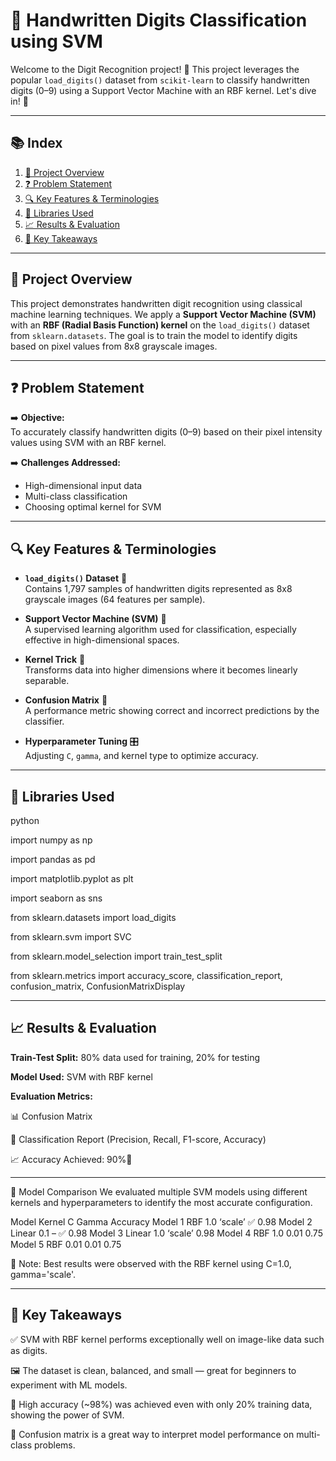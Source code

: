 # 🔢 Handwritten Digits Classification using SVM

Welcome to the Digit Recognition project! 🧠 This project leverages the popular `load_digits()` dataset from `scikit-learn` to classify handwritten digits (0–9) using a Support Vector Machine with an RBF kernel. Let's dive in! 🚀

---

## 📚 Index

1. [📌 Project Overview](#-project-overview)  
2. [❓ Problem Statement](#-problem-statement)  
3. [🔍 Key Features & Terminologies](#-key-features--terminologies)  
4. [🧰 Libraries Used](#-libraries-used)  
5. [📈 Results & Evaluation](#-results--evaluation)  
6. [🧠 Key Takeaways](#-key-takeaways)

---

## 📌 Project Overview

This project demonstrates handwritten digit recognition using classical machine learning techniques. We apply a **Support Vector Machine (SVM)** with an **RBF (Radial Basis Function) kernel** on the `load_digits()` dataset from `sklearn.datasets`. The goal is to train the model to identify digits based on pixel values from 8x8 grayscale images.

---

## ❓ Problem Statement

➡️ **Objective:**  
To accurately classify handwritten digits (0–9) based on their pixel intensity values using SVM with an RBF kernel.

➡️ **Challenges Addressed:**
- High-dimensional input data
- Multi-class classification
- Choosing optimal kernel for SVM

---

## 🔍 Key Features & Terminologies

- **`load_digits()` Dataset** 🧮  
  Contains 1,797 samples of handwritten digits represented as 8x8 grayscale images (64 features per sample).

- **Support Vector Machine (SVM)** 📏  
  A supervised learning algorithm used for classification, especially effective in high-dimensional spaces.

- **Kernel Trick** 🧠  
  Transforms data into higher dimensions where it becomes linearly separable.

- **Confusion Matrix** 🔀  
  A performance metric showing correct and incorrect predictions by the classifier.

- **Hyperparameter Tuning** 🎛  
  Adjusting `C`, `gamma`, and kernel type to optimize accuracy.
  
---

## 🧰 Libraries Used

python

import numpy as np

import pandas as pd

import matplotlib.pyplot as plt

import seaborn as sns

from sklearn.datasets import load_digits

from sklearn.svm import SVC

from sklearn.model_selection import train_test_split

from sklearn.metrics import accuracy_score, classification_report, confusion_matrix, ConfusionMatrixDisplay

---

## 📈 Results & Evaluation
**Train-Test Split:** 80% data used for training, 20% for testing

**Model Used:** SVM with RBF kernel

**Evaluation Metrics:**

  📊 Confusion Matrix

  🧮 Classification Report (Precision, Recall, F1-score, Accuracy)
  
  📈 Accuracy Achieved: 90%🎯

---

🧪 Model Comparison
We evaluated multiple SVM models using different kernels and hyperparameters to identify the most accurate configuration.

Model	Kernel	C	Gamma	Accuracy
Model 1	RBF	1.0	‘scale’	✅ 0.98
Model 2	Linear	0.1	–	✅ 0.98
Model 3	Linear	1.0	‘scale’	0.98
Model 4	RBF	1.0	0.01	0.75
Model 5	RBF	0.01 0.01	0.75

📌 Note: Best results were observed with the RBF kernel using C=1.0, gamma='scale'.

---

## 🧠 Key Takeaways

✅ SVM with RBF kernel performs exceptionally well on image-like data such as digits.

🖼 The dataset is clean, balanced, and small — great for beginners to experiment with ML models.

🎯 High accuracy (~98%) was achieved even with only 20% training data, showing the power of SVM.

🧪 Confusion matrix is a great way to interpret model performance on multi-class problems.



